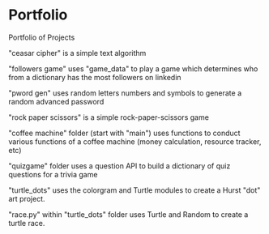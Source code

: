 # Portfolio
Portfolio of Projects

"ceasar cipher" is a simple text algorithm

"followers game" uses "game_data" to play a game which determines who from a dictionary has the most followers on linkedin

"pword gen" uses random letters numbers and symbols to generate a random advanced password

"rock paper scissors" is a simple rock-paper-scissors game

"coffee machine" folder (start with "main") uses functions to conduct various functions of a coffee machine (money calculation, resource tracker, etc)

"quizgame" folder uses a question API to build a dictionary of quiz questions for a trivia game

"turtle_dots" uses the colorgram and Turtle modules to create a Hurst "dot" art project.

"race.py" within "turtle_dots" folder uses Turtle and Random to create a turtle race.


